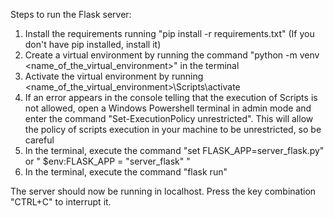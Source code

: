 Steps to run the Flask server:

1) Install the requirements running "pip install -r requirements.txt" (If you don't have pip installed, install it)
1) Create a virtual environment by running the command "python -m venv <name_of_the_virtual_environment>" in the terminal
2) Activate the virtual environment by running <name_of_the_virtual_environment>\Scripts\activate 
3) If an error appears in the console telling that the execution of Scripts is not allowed, open a Windows
Powershell terminal in admin mode and enter the command "Set-ExecutionPolicy unrestricted". This will allow the policy of scripts execution in your machine to be unrestricted, so be careful
4) In the terminal, execute the command "set FLASK_APP=server_flask.py" or " $env:FLASK_APP = "server_flask" "
5) In the terminal, execute the command "flask run"

The server should now be running in localhost. Press the key combination "CTRL+C" to interrupt it.